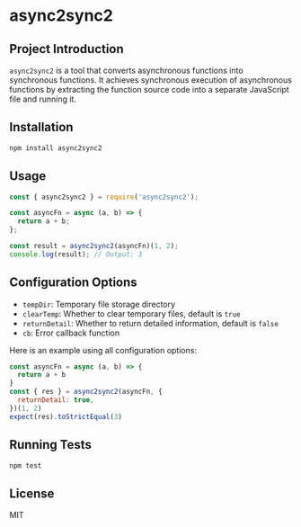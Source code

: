 # async2sync2

## Project Introduction

`async2sync2` is a tool that converts asynchronous functions into synchronous functions. It achieves synchronous execution of asynchronous functions by extracting the function source code into a separate JavaScript file and running it.

## Installation

```bash
npm install async2sync2
```

## Usage

```javascript
const { async2sync2 } = require('async2sync2');

const asyncFn = async (a, b) => {
  return a + b;
};

const result = async2sync2(asyncFn)(1, 2);
console.log(result); // Output: 3
```

## Configuration Options

- `tempDir`: Temporary file storage directory
- `clearTemp`: Whether to clear temporary files, default is `true`
- `returnDetail`: Whether to return detailed information, default is `false`
- `cb`: Error callback function

Here is an example using all configuration options:

```javascript
const asyncFn = async (a, b) => {
  return a + b
}
const { res } = async2sync2(asyncFn, {
  returnDetail: true,
})(1, 2)
expect(res).toStrictEqual(3)
```

## Running Tests

```bash
npm test
```

## License

MIT
